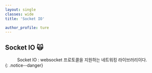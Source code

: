 ```yaml
---
layout: single
classes: wide
title: 'Socket IO'

author_profile: ture
---
```


## Socket IO 🙀

<center>Socket IO :  websocket 프로토콜을 지원하는 네트워킹 라이브러리이다.</center>
{: .notice--danger}
